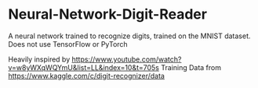 # Neural-Network-Digit-Reader
A neural network trained to recognize digits, trained on the MNIST dataset. Does not use TensorFlow or PyTorch

Heavily inspired by https://www.youtube.com/watch?v=w8yWXqWQYmU&list=LL&index=10&t=705s
Training Data from https://www.kaggle.com/c/digit-recognizer/data 
